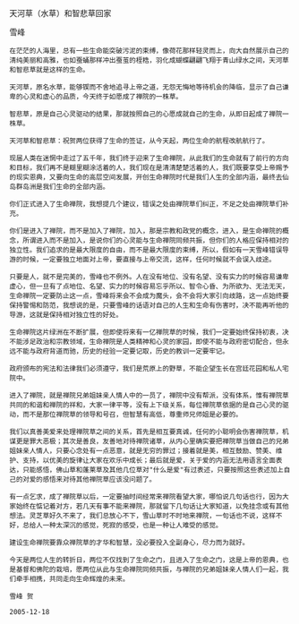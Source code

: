 天河草（水草）和智悲草回家

雪峰


    在茫茫的人海里，总有一些生命能突破污泥的束缚，像荷花那样轻灵而上，向大自然展示自己的清纯美丽和高雅，也如蚕蛹那样冲出蚕茧的桎梏，羽化成蝴蝶翩翩飞翔于青山绿水之间，天河草和智悲草就是这样的生命。

    天河草，原名水草，能够锲而不舍地追寻上帝之道，无怨无悔地等待机会的降临，显示了自己谦卑的心灵和虚心的品质，今天终于如愿成了禅院的一株草。

    智悲草，原是自己心灵驱动的结果，那就按照自己的心愿成就自己的生命，从即日起成了禅院一株草。

    天河草和智悲草：祝贺两位获得了生命的签证，从今天起，两位生命的航程改航航行了。

    现届人类在迷惘中走过了五千年，我们终于迎来了生命禅院，从此我们的生命就有了前行的方向和目标，我们再不是糊里糊涂活着的人，我们现在是清清楚楚活着的人，我们既要享受上帝赐予的现实恩典，又要向生命的高层空间发展，开创生命禅院时代是我们人生的全部内涵，最终去仙岛群岛洲是我们生命的全部内涵。

    你们正式进入了生命禅院，我想提几个建议，错误之处由禅院草们纠正，不足之处由禅院草们补充。

    你们是进入了禅院，而不是加入了禅院，加入，那是宗教和政党的概念，进入，是生命禅院的概念，所谓进入而不是加入，是说你们的心灵能与生命禅院同频共振，但你们的人格应保持相对的独立性。我们追求的是最大限度的自由，而不是最大限度的束缚，所以，假如有一天雪峰错误导游的时候，一定要独立地面对上帝，要直接与上帝交流，这样，任何时候就不会误入歧途。

    只要是人，就不是完美的，雪峰也不例外。人在没有地位、没有名望、没有实力的时候容易谦卑虚心，但一旦有了点地位、名望、实力的时候容易忘乎所以、智令心昏、为所欲为、无法无天，生命禅院一定要防止这一点，雪峰将来会不会成为魔头，会不会将大家引向歧路，这一点始终要保持警惕和防范，我想说的是，只要雪峰的话语对自己的人生和生命有伤害时，决不能再听他的导游，这就是保持相对独立性的好处。

    生命禅院这片绿洲在不断扩展，但即使将来有一亿禅院草的时候，我们一定要始终保持初衷，决不能涉足政治和宗教领域，生命禅院是人类精神和心灵的家园，即使不能与政府密切配合，但永远不能与政府背道而驰，历史的经验一定要记取，历史的教训一定要牢记。

    政府颁布的宪法和法律我们必须遵守，我们是荒原上的野草，不能企望生长在宫廷花园和私人宅院中。

    进入了禅院，就是禅院兄弟姐妹亲人情人中的一员了，禅院中没有帮派，没有体系，惟有禅院草共同的和谐和禅院的祥和，大家一律平等，没有上下级关系，每位禅院草依据的是自己心灵的驱动，而不是那位禅院草的领导和号召，但智慧有高低，尊重师兄师姐是必要的。

    我们以真善美爱来处理禅院草之间的关系，首先是相互要真诚，任何的小聪明会伤害禅院草，机谋更是罪大恶极；其次是善良，友善地对待禅院诸草，从内心里确实要把禅院草当做自己的兄弟姐妹亲人情人，只要心念处有一点恶意，就是无穷的罪过；接着就是美，相互鼓励、赞美、维护、支持，以优美的旋律让大家在欢乐中成长；最后就是爱，关于爱的内涵无法用语言全面表达，只能感悟，佛山草和蓬莱草及其他几位草对"什么是爱"有过表述，只要按照这些表述加上自己的对爱的感悟来对待其他禅院草应该没问题了。

    有一点乞求，成了禅院草以后，一定要抽时间经常来禅院看望大家，哪怕说几句话也行，因为大家始终在惦记着对方，若几天有事不能来禅院，那就留下几句话让大家知道，以免挂念或有其他想法。灵芝草好久不来了，我们总放心不下，雪山草时不时地来禅院，一句话也不说，这样不好，总给人一种太深沉的感觉，死寂的感受，也是一种让人难受的感觉。

    建设生命禅院要靠众禅院草的才华和智慧，没必要投入全副身心，尽力而为就好。

    今天是两位人生的转折日，两位不仅找到了生命之门，且进入了生命之门，这是上帝的恩典，也是基督和佛陀的栽培，愿两位从此与生命禅院同频共振，与禅院的兄弟姐妹亲人情人们一起，我们牵手相携，共同走向生命辉煌的未来。

    雪峰 贺

    2005-12-18



